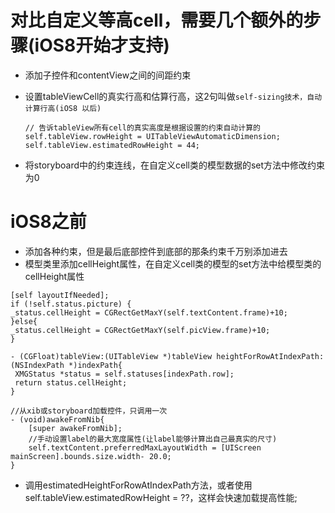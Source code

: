 # 对比自定义等高cell，需要几个额外的步骤\(iOS8开始才支持\)

* 添加子控件和contentView之间的间距约束

* 设置tableViewCell的真实行高和估算行高，这2句叫做`self-sizing技术，自动计算行高(iOS8 以后)`

  ```
  // 告诉tableView所有cell的真实高度是根据设置的约束自动计算的
  self.tableView.rowHeight = UITableViewAutomaticDimension;
  self.tableView.estimatedRowHeight = 44;
  ```

* 将storyboard中的约束连线，在自定义cell类的模型数据的set方法中修改约束为0


# iOS8之前

* 添加各种约束，但是最后底部控件到底部的那条约束千万别添加进去
* 模型类里添加cellHeight属性，在自定义cell类的模型的set方法中给模型类的cellHeight属性
 ```
 [self layoutIfNeeded];
 if (!self.status.picture) {
 _status.cellHeight = CGRectGetMaxY(self.textContent.frame)+10;
 }else{
 _status.cellHeight = CGRectGetMaxY(self.picView.frame)+10;
 }
```

```
- (CGFloat)tableView:(UITableView *)tableView heightForRowAtIndexPath:(NSIndexPath *)indexPath{
 XMGStatus *status = self.statuses[indexPath.row];
 return status.cellHeight;
}

```

```
//从xib或storyboard加载控件，只调用一次
- (void)awakeFromNib{
    [super awakeFromNib];
    //手动设置label的最大宽度属性(让label能够计算出自己最真实的尺寸)
    self.textContent.preferredMaxLayoutWidth = [UIScreen mainScreen].bounds.size.width- 20.0;
}
```

* 调用estimatedHeightForRowAtIndexPath方法，或者使用self.tableView.estimatedRowHeight = ??，这样会快速加载提高性能;

